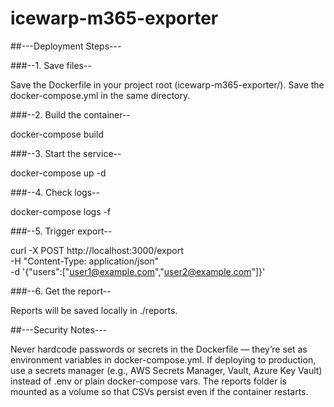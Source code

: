 # icewarp-m365-exporter
##---Deployment Steps---

###--1. Save files--

   Save the Dockerfile in your project root (icewarp-m365-exporter/).
   Save the docker-compose.yml in the same directory.

###--2. Build the container--

   docker-compose build
   
###--3. Start the service--

   docker-compose up -d

###--4. Check logs--

   docker-compose logs -f

###--5. Trigger export--

   curl -X POST http://localhost:3000/export \
     -H "Content-Type: application/json" \
     -d '{"users":["user1@example.com","user2@example.com"]}'

###--6. Get the report--

   Reports will be saved locally in ./reports.

##---Security Notes---

  Never hardcode passwords or secrets in the Dockerfile — they’re set as environment variables in docker-compose.yml.
  If deploying to production, use a secrets manager (e.g., AWS Secrets Manager, Vault, Azure Key Vault) instead of .env or plain docker-compose vars.
  The reports folder is mounted as a volume so that CSVs persist even if the container restarts.
